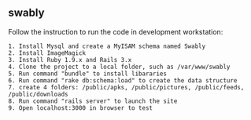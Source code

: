 ## swably

Follow the instruction to run the code in development workstation:

	1. Install Mysql and create a MyISAM schema named Swably
	2. Install ImageMagick
	3. Install Ruby 1.9.x and Rails 3.x
	4. Clone the project to a local folder, such as /var/www/swably
	5. Run command "bundle" to install libararies
	6. Run command "rake db:schema:load" to create the data structure
	7. create 4 folders: /public/apks, /public/pictures, /public/feeds, /public/downloads
	8. Run command "rails server" to launch the site
	9. Open localhost:3000 in browser to test

